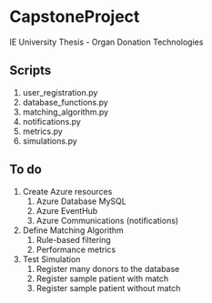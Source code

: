 # CapstoneProject
IE University Thesis - Organ Donation Technologies


## Scripts
1. user_registration.py
2. database_functions.py
3. matching_algorithm.py
4. notifications.py
5. metrics.py
6. simulations.py

## To do
1. Create Azure resources
   1. Azure Database MySQL
   2. Azure EventHub 
   3. Azure Communications (notifications)
2. Define Matching Algorithm
   1. Rule-based filtering
   2. Performance metrics 
3. Test Simulation
   1. Register many donors to the database
   2. Register sample patient with match
   3. Register sample patient without match